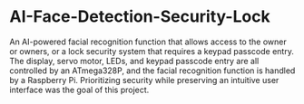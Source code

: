 # AI-Face-Detection-Security-Lock
An AI-powered facial recognition function that allows access to the owner or owners, or a lock security system that requires a keypad passcode entry. The display, servo motor, LEDs, and keypad passcode entry are all controlled by an ATmega328P, and the facial recognition function is handled by a Raspberry Pi. Prioritizing security while preserving an intuitive user interface was the goal of this project.
